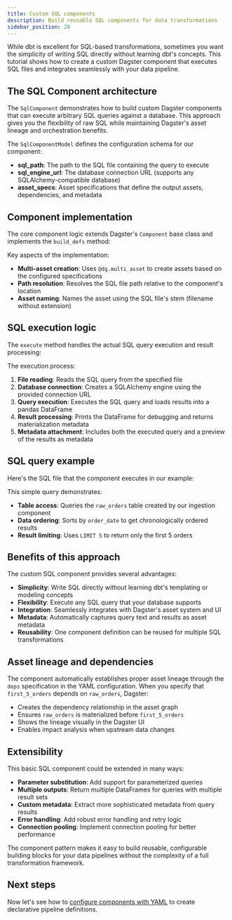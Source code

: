 ```yaml
---
title: Custom SQL components
description: Build reusable SQL components for data transformations
sidebar_position: 20
---
```


While dbt is excellent for SQL-based transformations, sometimes you want the simplicity of writing SQL directly without learning dbt's concepts. This tutorial shows how to create a custom Dagster component that executes SQL files and integrates seamlessly with your data pipeline.

## The SQL Component architecture

The `SqlComponent` demonstrates how to build custom Dagster components that can execute arbitrary SQL queries against a database. This approach gives you the flexibility of raw SQL while maintaining Dagster's asset lineage and orchestration benefits.

<CodeExample
  path="docs_projects/project_sql_but_not_dbt/src/sql_but_not_dbt/lib/sql_component.py"
  language="python"
  startAfter="start_sql_component_model"
  endBefore="end_sql_component_model"
  title="src/sql_but_not_dbt/lib/sql_component.py"
/>

The `SqlComponentModel` defines the configuration schema for our component:

- **sql_path**: The path to the SQL file containing the query to execute
- **sql_engine_url**: The database connection URL (supports any SQLAlchemy-compatible database)
- **asset_specs**: Asset specifications that define the output assets, dependencies, and metadata

## Component implementation

The core component logic extends Dagster's `Component` base class and implements the `build_defs` method:

<CodeExample
  path="docs_projects/project_sql_but_not_dbt/src/sql_but_not_dbt/lib/sql_component.py"
  language="python"
  startAfter="start_sql_component_class"
  endBefore="end_sql_component_class"
  title="src/sql_but_not_dbt/lib/sql_component.py"
/>

Key aspects of the implementation:

- **Multi-asset creation**: Uses `@dg.multi_asset` to create assets based on the configured specifications
- **Path resolution**: Resolves the SQL file path relative to the component's location
- **Asset naming**: Names the asset using the SQL file's stem (filename without extension)

## SQL execution logic

The `execute` method handles the actual SQL query execution and result processing:

<CodeExample
  path="docs_projects/project_sql_but_not_dbt/src/sql_but_not_dbt/lib/sql_component.py"
  language="python"
  startAfter="start_execute_method"
  endBefore="end_execute_method"
  title="src/sql_but_not_dbt/lib/sql_component.py"
/>

The execution process:

1. **File reading**: Reads the SQL query from the specified file
2. **Database connection**: Creates a SQLAlchemy engine using the provided connection URL
3. **Query execution**: Executes the SQL query and loads results into a pandas DataFrame
4. **Result processing**: Prints the DataFrame for debugging and returns materialization metadata
5. **Metadata attachment**: Includes both the executed query and a preview of the results as metadata

## SQL query example

Here's the SQL file that the component executes in our example:

<CodeExample
  path="docs_projects/project_sql_but_not_dbt/src/sql_but_not_dbt/defs/sql/first_5_orders.sql"
  language="sql"
  title="src/sql_but_not_dbt/defs/sql/first_5_orders.sql"
/>

This simple query demonstrates:

- **Table access**: Queries the `raw_orders` table created by our ingestion component
- **Data ordering**: Sorts by `order_date` to get chronologically ordered results
- **Result limiting**: Uses `LIMIT 5` to return only the first 5 orders

## Benefits of this approach

The custom SQL component provides several advantages:

- **Simplicity**: Write SQL directly without learning dbt's templating or modeling concepts
- **Flexibility**: Execute any SQL query that your database supports
- **Integration**: Seamlessly integrates with Dagster's asset system and UI
- **Metadata**: Automatically captures query text and results as asset metadata
- **Reusability**: One component definition can be reused for multiple SQL transformations

## Asset lineage and dependencies

The component automatically establishes proper asset lineage through the `deps` specification in the YAML configuration. When you specify that `first_5_orders` depends on `raw_orders`, Dagster:

- Creates the dependency relationship in the asset graph
- Ensures `raw_orders` is materialized before `first_5_orders`
- Shows the lineage visually in the Dagster UI
- Enables impact analysis when upstream data changes

## Extensibility

This basic SQL component could be extended in many ways:

- **Parameter substitution**: Add support for parameterized queries
- **Multiple outputs**: Return multiple DataFrames for queries with multiple result sets
- **Custom metadata**: Extract more sophisticated metadata from query results
- **Error handling**: Add robust error handling and retry logic
- **Connection pooling**: Implement connection pooling for better performance

The component pattern makes it easy to build reusable, configurable building blocks for your data pipelines without the complexity of a full transformation framework.

## Next steps

Now let's see how to [configure components with YAML](/examples/full-pipelines/sql-but-not-dbt/component-configuration) to create declarative pipeline definitions.
